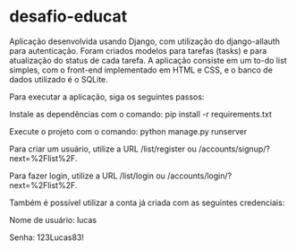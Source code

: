 # desafio-educat

Aplicação desenvolvida usando Django, com utilização do django-allauth para autenticação. Foram criados modelos para tarefas (tasks) e para atualização do status de cada tarefa. A aplicação consiste em um to-do list simples, com o front-end implementado em HTML e CSS, e o banco de dados utilizado é o SQLite.

Para executar a aplicação, siga os seguintes passos:

Instale as dependências com o comando: pip install -r requirements.txt

Execute o projeto com o comando: python manage.py runserver

Para criar um usuário, utilize a URL /list/register ou /accounts/signup/?next=%2Flist%2F.

Para fazer login, utilize a URL /list/login ou /accounts/login/?next=%2Flist%2F.

Também é possível utilizar a conta já criada com as seguintes credenciais:

Nome de usuário: lucas

Senha: 123Lucas83!

